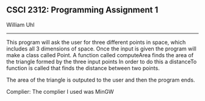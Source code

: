 ## CSCI 2312: Programming Assignment 1

William Uhl

* * *

This program will ask the user for three different points in space, which includes all 3 dimensions of space.
Once the input is given the program will make a class called Point.
A function called computeArea finds the area of the triangle formed by the three input points
In order to do this a distanceTo function is called that finds the distance between two points.

The area of the triangle is outputed to the user and then the program ends.  

Complier:
The complier I used was MinGW
